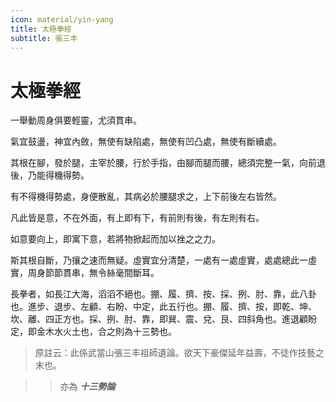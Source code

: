 ```yaml
---
icon: material/yin-yang
title: 太極拳經
subtitle: 張三丰
---
```


# 太極拳經 

一舉動周身俱要輕靈，尤須貫串。

氣宜鼓盪，神宜內斂，無使有缺陷處，無使有凹凸處，無使有斷續處。

其根在腳，發於腿，主宰於腰，行於手指，由腳而腿而腰，總須完整一氣，向前退後，乃能得機得勢。

有不得機得勢處，身便散亂，其病必於腰腿求之，上下前後左右皆然。

凡此皆是意，不在外面，有上即有下，有前則有後，有左則有右。

如意要向上，即寓下意，若將物掀起而加以挫之之力。

斯其根自斷，乃攘之速而無疑。虛實宜分清楚，一處有一處虛實，處處總此一虛實，周身節節貫串，無令絲毫間斷耳。

長拳者，如長江大海，滔滔不絕也。掤、履、擠、按、採、挒、肘、靠，此八卦也。進步、退步、左顧、右盼、中定，此五行也。掤、履、擠、按，即乾、坤、坎、離、四正方也。採、挒、肘、靠，即巽、震、兌、艮、四斜角也。進退顧盼定，即金木水火土也，合之則為十三勢也。

> 原註云：此係武當山張三丰祖師遺論。欲天下豪傑延年益壽，不徒作技藝之末也。

>> 亦為 ***十三勢論***

